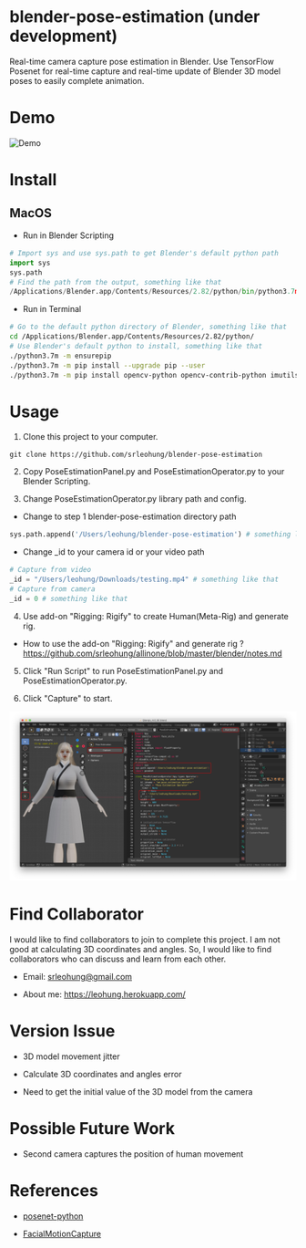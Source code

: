 # blender-pose-estimation (under development)
Real-time camera capture pose estimation in Blender. Use TensorFlow Posenet for real-time capture and real-time update of Blender 3D model poses to easily complete animation.

# Demo
![Demo](./Demo.gif "Demo")

# Install
## MacOS
- Run in Blender Scripting
```python
# Import sys and use sys.path to get Blender's default python path
import sys
sys.path
# Find the path from the output, something like that
/Applications/Blender.app/Contents/Resources/2.82/python/bin/python3.7m
```
- Run in Terminal
```bash
# Go to the default python directory of Blender, something like that
cd /Applications/Blender.app/Contents/Resources/2.82/python/
# Use Blender's default python to install, something like that
./python3.7m -m ensurepip
./python3.7m -m pip install --upgrade pip --user
./python3.7m -m pip install opencv-python opencv-contrib-python imutils numpy tensorflow pyyaml --user
```

# Usage
1. Clone this project to your computer.
```
git clone https://github.com/srleohung/blender-pose-estimation
```

2. Copy PoseEstimationPanel.py and PoseEstimationOperator.py to your Blender Scripting.

3. Change PoseEstimationOperator.py library path and config.
- Change to step 1 blender-pose-estimation directory path
```python
sys.path.append('/Users/leohung/blender-pose-estimation') # something like that
```
- Change _id to your camera id or your video path
```python
# Capture from video
_id = "/Users/leohung/Downloads/testing.mp4" # something like that
# Capture from camera
_id = 0 # something like that
```

4. Use add-on "Rigging: Rigify" to create Human(Meta-Rig) and generate rig.
- How to use the add-on "Rigging: Rigify" and generate rig ?
https://github.com/srleohung/allinone/blob/master/blender/notes.md

5. Click "Run Script" to run PoseEstimationPanel.py and PoseEstimationOperator.py.

6. Click "Capture" to start.

![HowToUse](./HowToUse.jpg "HowToUse")

# Find Collaborator
I would like to find collaborators to join to complete this project. I am not good at calculating 3D coordinates and angles. So, I would like to find collaborators who can discuss and learn from each other.

- Email: srleohung@gmail.com

- About me: https://leohung.herokuapp.com/

# Version Issue
- 3D model movement jitter

- Calculate 3D coordinates and angles error

- Need to get the initial value of the 3D model from the camera

# Possible Future Work
- Second camera captures the position of human movement

# References
- [posenet-python](https://github.com/rwightman/posenet-python)

- [FacialMotionCapture](https://github.com/jkirsons/FacialMotionCapture)